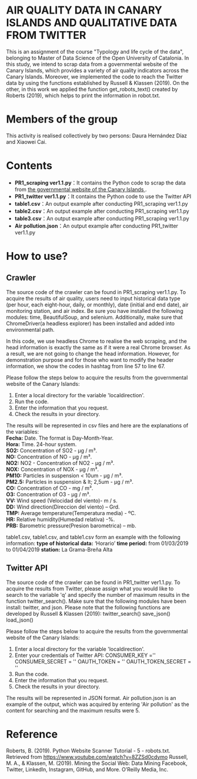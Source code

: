 # AIR QUALITY DATA IN CANARY ISLANDS AND QUALITATIVE DATA FROM TWITTER

This is an assignment of the course "Typology and life cycle of the data", belonging to Master of Data Science of the Open University of Catalonia. In this study, we intend to scrap data from a governmental website of the Canary Islands, which provides a variety of air quality indicators across the Canary Islands. Moreover, we implemented the code to reach the Twitter data by using the functions established by Russell & Klassen (2019). 
On the other, in this work we applied the function get_robots_text() created by Roberts (2019), which helps to print the information in robot.txt.

# Members of the group
This activity is realised collectively by two persons: Daura Hernández Díaz and Xiaowei Cai.

# Contents
<ul>
<li><strong>PR1_scraping ver1.1.py</strong>：It contains the Python code to scrap the data from <a href="url">the governmental website of the Canary Islands </a>.</li>
<li><strong>PR1_twitter ver1.1.py</strong>：It contains the Python code to use the Twitter API</li>
<li><strong>table1.csv</strong>：An output example after conducting PR1_scraping ver1.1.py</li>
<li><strong>table2.csv</strong>：An output example after conducting PR1_scraping ver1.1.py</li>
<li><strong>table3.csv</strong>：An output example after conducting PR1_scraping ver1.1.py</li>
<li><strong>Air pollution.json</strong>：An output example after conducting PR1_twitter ver1.1.py</li>
</ul>

# How to use?
## Crawler
The source code of the crawler can be found in PR1_scraping ver1.1.py.
To acquire the results of air quality, users need to input historical data type (per hour, each eight-hour, daily, or monthly), date (initial and end date), air monitoring station, and air index. Be sure you have installed the following modules: time, BeautifulSoup, and selenium. Additionally, make sure that ChromeDriver(a headless explorer) has been installed and added into environmental path.

In this code, we use headless Chrome to realise the web scraping, and the head information is exactly the same as if it were a real Chrome browser. As a result, we are not going to change the head information. However, for demonstration purpose and for those who want to modify the header information, we show the codes in hashtag from line 57 to line 67.

Please follow the steps below to acquire the results from the governmental website of the Canary Islands:
1. Enter a local directory for the variable 'localdirection'.
2. Run the code.
3. Enter the information that you request.
4. Check the results in your directory. 

The results will be represented in csv files and here are the explanations of the variables:<br>
<strong>Fecha:</strong> Date. The format is Day-Month-Year.<br>
<strong>Hora:</strong> Time. 24-hour system.<br>
<strong>SO2:</strong> Concentration of SO2 - μg / m³.<br>
<strong>NO:</strong> Concentration of NO - μg / m³.<br>
<strong>NO2:</strong> NO2 - Concentration of NO2 - μg / m³.<br>
<strong>NOX:</strong> Concentration of NOX - μg / m³.<br>
<strong>PM10:</strong> Particles in suspension < 10um - μg / m³.<br>
<strong>PM2.5:</strong> Particles in suspension & lt; 2,5um - μg / m³.<br>
<strong>CO:</strong> Concentration of CO - mg / m³.<br>
<strong>O3:</strong> Concentration of O3 - μg / m³.<br>
<strong>VV:</strong> Wind speed (Velocidad del viento)- m / s.<br>
<strong>DD:</strong> Wind direction(Direccion del viento) – Grd.<br>
<strong>TMP:</strong> Average temperature(Temperatura media) - ºC.<br>
<strong>HR:</strong> Relative humidity(Humedad relativa) -%.<br>
<strong>PRB:</strong> Barometric pressure(Presion barometrica) – mb.<br>

table1.csv, table1.csv, and table1.csv form an example with the following information:
<strong>type of historical data:</strong> ‘Horario’
<strong>time period:</strong> from 01/03/2019 to 01/04/2019
<strong>station:</strong> La Grama-Breña Alta

## Twitter API
The source code of the crawler can be found in PR1_twitter ver1.1.py.
To acquire the results from Twitter, please assign what you would like to search to the variable 'q' and specify the number of maximum results in the function twitter_search(). Make sure that the following modules have been install: twitter, and json.
Please note that the following functions are developed by Russell & Klassen (2019):
twitter_search()
save_json()
load_json()

Please follow the steps below to acquire the results from the governmental website of the Canary Islands:
1. Enter a local directory for the variable 'localdirection'.
2. Enter your credentials of Twitter API:
CONSUMER_KEY =''
CONSUMER_SECRET = ''
OAUTH_TOKEN = ''
OAUTH_TOKEN_SECRET = ''
3. Run the code.
4. Enter the information that you request.
5. Check the results in your directory. 

The results will be represented in JSON format. Air pollution.json is an example of the output, which was acquired by entering 'Air pollution' as the content for searching and the maximum results were 5. 

# Reference
Roberts, B. (2019). Python Website Scanner Tutorial - 5 - robots.txt. Retrieved from https://www.youtube.com/watch?v=8ZZSd0cdymo
Russell, M. A., & Klassen, M. (2019). Mining the Social Web: Data Mining Facebook, Twitter, LinkedIn, Instagram, GitHub, and More. O’Reilly Media, Inc.
